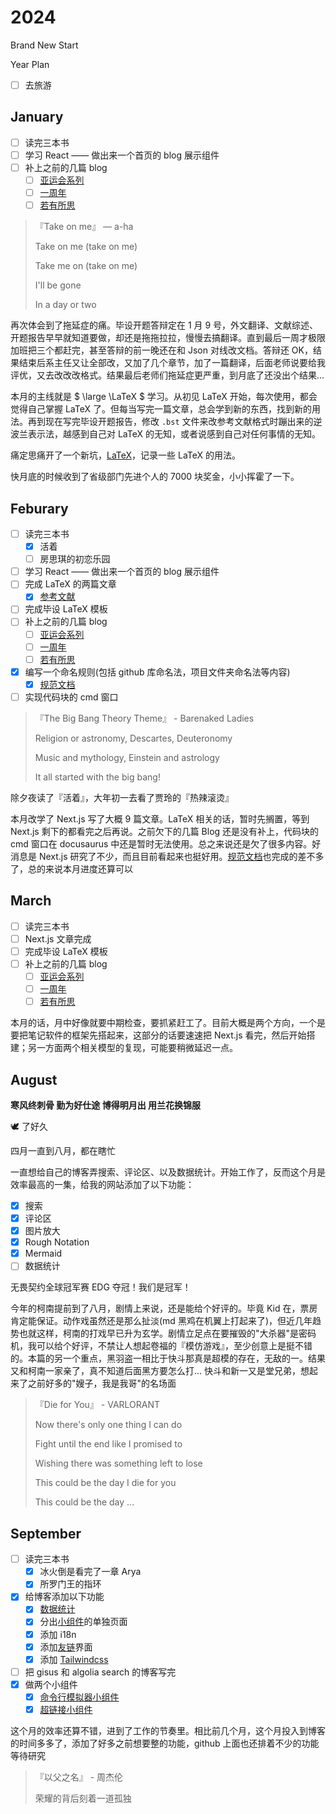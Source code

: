 # 2024

Brand New Start

Year Plan

- [ ] 去旅游

## January

- [ ] 读完三本书
- [ ] 学习 React —— 做出来一个首页的 blog 展示组件
- [ ] 补上之前的几篇 blog
  - [ ] [亚运会系列](/blog/AsianGamesOpeningCeremony)
  - [ ] [一周年](/blog/1stAnniversary)
  - [ ] [若有所思](/blog/Thoughts)

> 『Take on me』 — a-ha
>
> Take on me (take on me)
>
> Take me on (take on me)
>
> I'll be gone
>
> In a day or two

再次体会到了拖延症的痛。毕设开题答辩定在 1 月 9 号，外文翻译、文献综述、开题报告早早就知道要做，却还是拖拖拉拉，慢慢去搞翻译。直到最后一周才极限加班把三个都赶完，甚至答辩的前一晚还在和 Json 对线改文档。答辩还 OK，结果结束后系主任又让全部改，又加了几个章节，加了一篇翻译，后面老师说要给我评优，又去改改改格式。结果最后老师们拖延症更严重，到月底了还没出个结果...

本月的主线就是 $ \large \LaTeX $ 学习。从初见 LaTeX 开始，每次使用，都会觉得自己掌握 LaTeX 了。但每当写完一篇文章，总会学到新的东西，找到新的用法。再到现在写完毕设开题报告，修改 `.bst` 文件来改参考文献格式时蹦出来的逆波兰表示法，越感到自己对 LaTeX 的无知，或者说感到自己对任何事情的无知。

痛定思痛开了一个新坑，[LaTeX](/docs/Latex)，记录一些 LaTeX 的用法。

快月底的时候收到了省级部门先进个人的 7000 块奖金，小小挥霍了一下。

## Feburary

- [ ] 读完三本书
  - [x] 活着
  - [ ] 房思琪的初恋乐园
- [ ] 学习 React —— 做出来一个首页的 blog 展示组件
- [ ] 完成 LaTeX 的两篇文章
  - [x] [参考文献](/docs/Latex/Reference)
- [ ] 完成毕设 LaTeX 模板
- [ ] 补上之前的几篇 blog
  - [ ] [亚运会系列](/blog/AsianGamesOpeningCeremony)
  - [ ] [一周年](/blog/1stAnniversary)
  - [ ] [若有所思](/blog/Thoughts)
- [x] 编写一个命名规则(包括 github 库命名法，项目文件夹命名法等内容)
  - [x] [规范文档](/docs/Rules)
- [ ] 实现代码块的 cmd 窗口

> 『The Big Bang Theory Theme』 - Barenaked Ladies
>
> Religion or astronomy, Descartes, Deuteronomy
>
> Music and mythology, Einstein and astrology
>
> It all started with the big bang!

除夕夜读了『活着』，大年初一去看了贾玲的『热辣滚烫』

本月改学了 Next.js 写了大概 9 篇文章。LaTeX 相关的话，暂时先搁置，等到 Next.js 剩下的都看完之后再说。之前欠下的几篇 Blog 还是没有补上，代码块的 cmd 窗口在 docusaurus 中还是暂时无法使用。总之来说还是欠了很多内容。好消息是 Next.js 研究了不少，而且目前看起来也挺好用。[规范文档](/docs/Rules)也完成的差不多了，总的来说本月进度还算可以

## March

- [ ] 读完三本书
- [ ] Next.js 文章完成
- [ ] 完成毕设 LaTeX 模板
- [ ] 补上之前的几篇 blog
  - [ ] [亚运会系列](/blog/AsianGamesOpeningCeremony)
  - [ ] [一周年](/blog/1stAnniversary)
  - [ ] [若有所思](/blog/Thoughts)

本月的话，月中好像就要中期检查，要抓紧赶工了。目前大概是两个方向，一个是要把笔记软件的框架先搭起来，这部分的话要速速把 Next.js 看完，然后开始搭建；另一方面两个相关模型的复现，可能要稍微延迟一点。

[VS ShortCut]: https://code.visualstudio.com/shortcuts/keyboard-shortcuts-windows.pdf

## August

**寒风终刺骨 勤为好仕途 博得明月出 用兰花换锦服**

🕊 了好久

四月一直到八月，都在瞎忙

一直想给自己的博客弄搜索、评论区、以及数据统计。开始工作了，反而这个月是效率最高的一集，给我的网站添加了以下功能：

- [x] 搜索
- [x] 评论区
- [x] 图片放大
- [x] Rough Notation
- [x] Mermaid
- [ ] 数据统计

无畏契约全球冠军赛 EDG 夺冠！我们是冠军！

今年的柯南提前到了八月，剧情上来说，还是能给个好评的。毕竟 Kid 在，票房肯定能保证。动作戏虽然还是那么扯淡(md 黑鸡在机翼上打起来了)，但近几年趋势也就这样，柯南的打戏早已升为玄学。剧情立足点在要摧毁的"大杀器"是密码机，我可以给个好评，不禁让人想起卷福的『模仿游戏』，至少创意上是挺不错的。本篇的另一个重点，黑羽盗一相比于快斗那真是超模的存在，无敌的一。结果又和柯南一家亲了，真不知道后面黑方要怎么打... 快斗和新一又是堂兄弟，想起来了之前好多的"嫂子，我是我哥"的名场面

> 『Die for You』 - VARLORANT
>
> Now there's only one thing I can do
>
> Fight until the end like I promised to
>
> Wishing there was something left to lose
>
> This could be the day I die for you
>
> This could be the day ...

## September

- [ ] 读完三本书
  - [x] 冰火倒是看完了一章 Arya
  - [x] 所罗门王的指环
- [x] 给博客添加以下功能
  - [x] [数据统计](https://umami.castamerego.com/share/EplxZVQRe6OkyBt3/castamerego.com)
  - [x] 分出[小组件](/docs/Snippets/Intro)的单独页面
  - [x] 添加 i18n
  - [x] 添加[友链](/friends)界面
  - [x] 添加 [Tailwindcss](/docs/Server/Docusaurus-Theme)
- [ ] 把 gisus 和 algolia search 的博客写完
- [x] 做两个小组件
  - [x] [命令行模拟器小组件](/docs/Snippets/Components/cmdTerminal)
  - [x] [超链接小组件](/docs/Snippets/Components/Link)

这个月的效率还算不错，进到了工作的节奏里。相比前几个月，这个月投入到博客的时间多多了，添加了好多之前想要整的功能，github 上面也还排着不少的功能等待研究

> 『以父之名』 - 周杰伦
>
> 荣耀的背后刻着一道孤独
